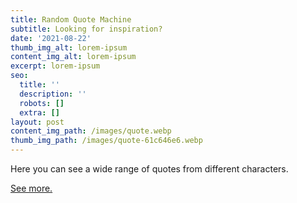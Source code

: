 ```yaml
---
title: Random Quote Machine
subtitle: Looking for inspiration?
date: '2021-08-22'
thumb_img_alt: lorem-ipsum
content_img_alt: lorem-ipsum
excerpt: lorem-ipsum
seo:
  title: ''
  description: ''
  robots: []
  extra: []
layout: post
content_img_path: /images/quote.webp
thumb_img_path: /images/quote-61c646e6.webp
---
```

Here you can see a wide range of quotes from different characters.

[See more.](https://codepen.io/rodomaxi/pen/zYzKbMy)
